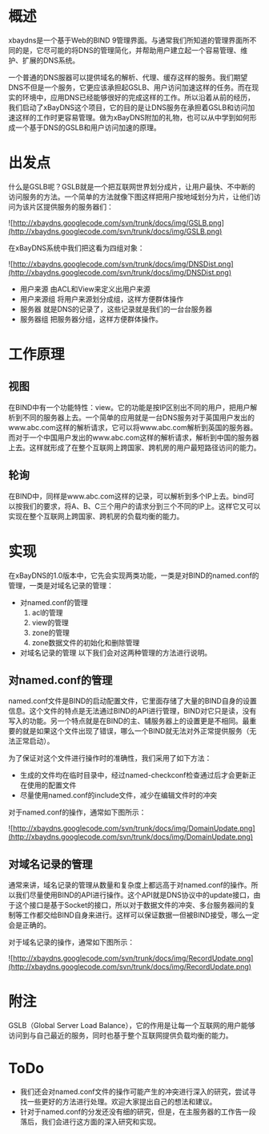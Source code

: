 # 概述 #

xbaydns是一个基于Web的BIND 9管理界面。与通常我们所知道的管理界面所不同的是，它尽可能的将DNS的管理简化，并帮助用户建立起一个容易管理、维护、扩展的DNS系统。

一个普通的DNS服器可以提供域名的解析、代理、缓存这样的服务。我们期望DNS不但是一个服务，它更应该承担起GSLB、用户访问加速这样的任务。而在现实的环境中，应用DNS已经能够很好的完成这样的工作。所以沿着从前的经历，我们启动了xBayDNS这个项目，它的目的是让DNS服务在承担着GSLB和访问加速这样的工作时更容易管理。做为xBayDNS附加的礼物，也可以从中学到如何形成一个基于DNS的GSLB和用户访问加速的原理。

# 出发点 #

什么是GSLB呢？GSLB就是一个把互联网世界划分成片，让用户最快、不中断的访问服务的方法。一个简单的方法就像下图这样把用户按地域划分为片，让他们访问为该片区提供服务的服务器们：

![http://xbaydns.googlecode.com/svn/trunk/docs/img/GSLB.png](http://xbaydns.googlecode.com/svn/trunk/docs/img/GSLB.png)

在xBayDNS系统中我们把这看为四组对象：

![http://xbaydns.googlecode.com/svn/trunk/docs/img/DNSDist.png](http://xbaydns.googlecode.com/svn/trunk/docs/img/DNSDist.png)

  * 用户来源
由ACL和View来定义出用户来源
  * 用户来源组
将用户来源划分成组，这样方便群体操作
  * 服务器
就是DNS的记录了，这些记录就是我们的一台台服务器
  * 服务器组
把服务器分组，这样方便群体操作。

# 工作原理 #
## 视图 ##
在BIND中有一个功能特性：view。它的功能是按IP区别出不同的用户，把用户解析到不同的服务器上去。一个简单的应用就是一台DNS服务对于英国用户发出的www.abc.com这样的解析请求，它可以将www.abc.com解析到英国的服务器。而对于一个中国用户发出的www.abc.com这样的解析请求，解析到中国的服务器上去。这样就形成了在整个互联网上跨国家、跨机房的用户最短路径访问的能力。

## 轮询 ##
在BIND中，同样是www.abc.com这样的记录，可以解析到多个IP上去。bind可以按我们的要求，将A、B、C三个用户的请求分到三个不同的IP上。这样它又可以实现在整个互联网上跨国家、跨机房的负载均衡的能力。

# 实现 #
在xBayDNS的1.0版本中，它先会实现两类功能，一类是对BIND的named.conf的管理，一类是对域名记录的管理：
  * 对named.conf的管理
    1. acl的管理
    1. view的管理
    1. zone的管理
    1. zone数据文件的初始化和删除管理
  * 对域名记录的管理
以下我们会对这两种管理的方法进行说明。

## 对named.conf的管理 ##
named.conf文件是BIND的启动配置文件，它里面存储了大量的BIND自身的设置信息。这个文件的特点是无法通过BIND的API进行管理，BIND对它只是读，没有写入的功能。另一个特点就是在BIND的主、辅服务器上的设置更是不相同。最重要的就是如果这个文件出现了错误，哪么一个BIND就无法对外正常提供服务（无法正常启动）。

为了保证对这个文件进行操作时的准确性，我们采用了如下方法：
  * 生成的文件均在临时目录中，经过named-checkconf检查通过后才会更新正在使用的配置文件
  * 尽量使用named.conf的include文件，减少在编辑文件时的冲突

对于named.conf的操作，通常如下图所示：

![http://xbaydns.googlecode.com/svn/trunk/docs/img/DomainUpdate.png](http://xbaydns.googlecode.com/svn/trunk/docs/img/DomainUpdate.png)

## 对域名记录的管理 ##
通常来讲，域名记录的管理从数量和复杂度上都远高于对named.conf的操作。所以我们尽量使用BIND的API进行操作。这个API就是DNS协议中的update接口，由于这个接口是基于Socket的接口，所以对于数据文件的冲突、多台服务器间的复制等工作都交给BIND自身来进行。这样可以保证数据一但被BIND接受，哪么一定会是正确的。

对于域名记录的操作，通常如下图所示：

![http://xbaydns.googlecode.com/svn/trunk/docs/img/RecordUpdate.png](http://xbaydns.googlecode.com/svn/trunk/docs/img/RecordUpdate.png)

# 附注 #
GSLB（Global Server Load Balance），它的作用是让每一个互联网的用户能够访问到与自己最近的服务，同时也基于整个互联网提供负载均衡的能力。

# ToDo #
  * 我们还会对named.conf文件的操作可能产生的冲突进行深入的研究，尝试寻找一些更好的方法进行处理。欢迎大家提出自己的想法和建议。
  * 针对于named.conf的分发还没有细的研究，但是，在主服务器的工作告一段落后，我们会进行这方面的深入研究和实现。